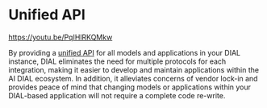 # Unified API

https://youtu.be/PqIHlRKQMkw

By providing a [unified API](https://epam-rail.com/dial_api) for all models and applications in your DIAL instance, DIAL eliminates the need for multiple protocols for each integration, making it easier to develop and maintain applications within the AI DIAL ecosystem. In addition, it alleviates concerns of vendor lock-in and provides peace of mind that changing models or applications within your DIAL-based application will not require a complete code re-write. 
